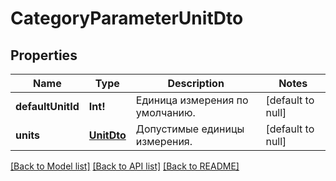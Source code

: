 # CategoryParameterUnitDto

## Properties
Name | Type | Description | Notes
------------ | ------------- | ------------- | -------------
**defaultUnitId** | **Int!** | Единица измерения по умолчанию. | [default to null]
**units** | [**UnitDto**](UnitDTO.md) | Допустимые единицы измерения. | [default to null]

[[Back to Model list]](../README.md#documentation-for-models) [[Back to API list]](../README.md#documentation-for-api-endpoints) [[Back to README]](../README.md)



